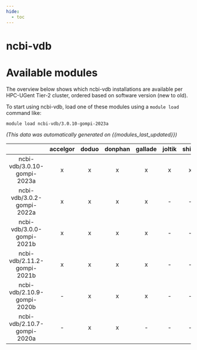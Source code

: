 ```yaml
---
hide:
  - toc
---
```


ncbi-vdb
========

# Available modules


The overview below shows which ncbi-vdb installations are available per HPC-UGent Tier-2 cluster, ordered based on software version (new to old).

To start using ncbi-vdb, load one of these modules using a `module load` command like:

```shell
module load ncbi-vdb/3.0.10-gompi-2023a
```

*(This data was automatically generated on {{modules_last_updated}})*  

| |accelgor|doduo|donphan|gallade|joltik|shinx|skitty|
| :---: | :---: | :---: | :---: | :---: | :---: | :---: | :---: |
|ncbi-vdb/3.0.10-gompi-2023a|x|x|x|x|x|x|x|
|ncbi-vdb/3.0.2-gompi-2022a|x|x|x|x|-|-|-|
|ncbi-vdb/3.0.0-gompi-2021b|x|x|x|x|-|-|-|
|ncbi-vdb/2.11.2-gompi-2021b|x|x|x|x|-|-|-|
|ncbi-vdb/2.10.9-gompi-2020b|-|x|x|x|-|-|-|
|ncbi-vdb/2.10.7-gompi-2020a|-|x|x|-|-|-|-|
